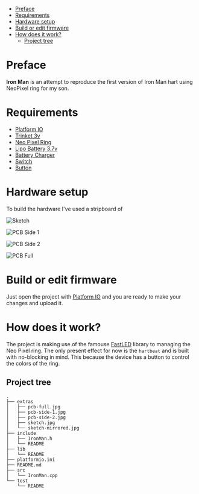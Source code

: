 - [Preface](#preface)
- [Requirements](#requirements)
- [Hardware setup](#hardware-setup)
- [Build or edit firmware](#build-or-edit-firmware)
- [How does it work?](#how-does-it-work)
  - [Project tree](#project-tree)

# Preface

**Iron Man** is an attempt to reproduce the first version of Iron Man hart using NeoPixel ring for my son.

# Requirements

- [Platform IO](https://docs.platformio.org/en/latest/)
- [Trinket 3v](https://www.adafruit.com/product/1500)
- [Neo Pixel Ring](https://www.adafruit.com/product/1643)
- [Lipo Battery 3.7v](https://www.adafruit.com/product/258)
- [Battery Charger]()
- [Switch]()
- [Button]()

# Hardware setup

To build the hardware I've used a stripboard of

![Sketch](extras/sketch.jpg)

![PCB Side 1](extras/pcb-side-1.jpg)

![PCB Side 2](extras/pcb-side-2.jpg)

![PCB Full](extras/pcb-full.jpg)

# Build or edit firmware

Just open the project with [Platform IO](https://docs.platformio.org/en/latest/) and you are ready to make your changes and upload it.

# How does it work?

The project is making use of the famouse [FastLED](https://github.com/FastLED/FastLED/wiki/Basic-usage) library to managing the Neo Pixel ring. The only present effect for now is the `hartbeat` and is built with no-blocking in mind. This because the device has a button to control the colors of the ring.

## Project tree

```
.
├── extras
│   ├── pcb-full.jpg
│   ├── pcb-side-1.jpg
│   ├── pcb-side-2.jpg
│   ├── sketch.jpg
│   └── sketch-mirrored.jpg
├── include
│   ├── IronMan.h
│   └── README
├── lib
│   └── README
├── platformio.ini
├── README.md
├── src
│   └── IronMan.cpp
└── test
    └── README
```
